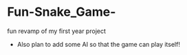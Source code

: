 # Fun-Snake_Game-


fun revamp of my first year project

- Also plan to add some AI so that the game can play itself!
